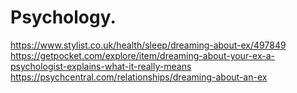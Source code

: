# Psychology.
https://www.stylist.co.uk/health/sleep/dreaming-about-ex/497849 https://getpocket.com/explore/item/dreaming-about-your-ex-a-psychologist-explains-what-it-really-means https://psychcentral.com/relationships/dreaming-about-an-ex 
